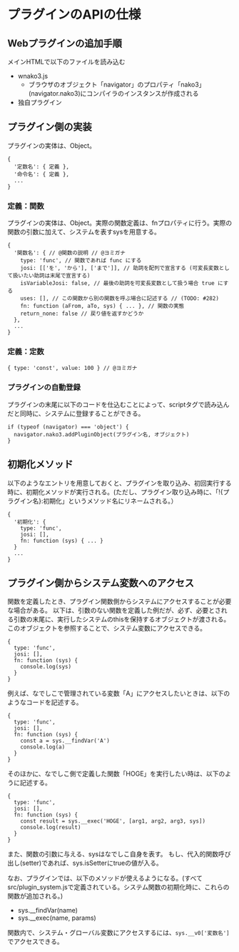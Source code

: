 # プラグインのAPIの仕様

## Webプラグインの追加手順

メインHTMLで以下のファイルを読み込む
- wnako3.js
  - ブラウザのオブジェクト「navigator」のプロパティ「nako3」(navigator.nako3)にコンパイラのインスタンスが作成される
- 独自プラグイン

## プラグイン側の実装

プラグインの実体は、Object。

```
{
  '定数名': { 定義 },
  '命令名': { 定義 },
  ...
}
```

### 定義：関数

プラグインの実体は、Object。実際の関数定義は、fnプロパティに行う。実際の関数の引数に加えて、システムを表すsysを用意する。

```
{
  '関数名': { // @関数の説明 // @ヨミガナ
    type: 'func', // 関数であれば func にする
    josi: [['を', 'から'], ['まで']], // 助詞を配列で宣言する (可変長変数として扱いたい助詞は末尾で宣言する)
    isVariableJosi: false, // 最後の助詞を可変長変数として扱う場合 true にする
    uses: [], // この関数から別の関数を呼ぶ場合に記述する // (TODO: #282)
    fn: function (aFrom, aTo, sys) { ... }, // 関数の実態
    return_none: false // 戻り値を返すかどうか
  },
  ...
}
```

### 定義：定数

```
{ type: 'const', value: 100 } // @ヨミガナ
```

### プラグインの自動登録

プラグインの末尾に以下のコードを仕込むことによって、scriptタグで読み込んだと同時に、システムに登録することができる。

```
if (typeof (navigator) === 'object') {
  navigator.nako3.addPluginObject(プラグイン名, オブジェクト)
}
```

## 初期化メソッド

以下のようなエントリを用意しておくと、プラグインを取り込み、初回実行する時に、初期化メソッドが実行される。(ただし、プラグイン取り込み時に、「!{プラグイン名}:初期化」というメソッド名にリネームされる。）

```
{
  '初期化': {
    type: 'func',
    josi: [],
    fn: function (sys) { ... }
  }
  ...
}
```

## プラグイン側からシステム変数へのアクセス

関数を定義したとき、プラグイン関数側からシステムにアクセスすることが必要な場合がある。
以下は、引数のない関数を定義した例だが、必ず、必要とされる引数の末尾に、実行したシステムのthisを保持するオブジェクトが渡される。
このオブジェクトを参照することで、システム変数にアクセスできる。

```
{
  type: 'func',
  josi: [],
  fn: function (sys) {
    console.log(sys)
  }
}
```

例えば、なでしこで管理されている変数「A」にアクセスしたいときは、以下のようなコードを記述する。

```
{
  type: 'func',
  josi: [],
  fn: function (sys) {
    const a = sys.__findVar('A')
    console.log(a)
  }
}
```

そのほかに、なでしこ側で定義した関数「HOGE」を実行したい時は、以下のように記述する。

```
{
  type: 'func',
  josi: [],
  fn: function (sys) {
    const result = sys.__exec('HOGE', [arg1, arg2, arg3, sys])
    console.log(result)
  }
}
```

また、関数の引数に与える、sysはなでしこ自身を表す。
もし、代入的関数呼び出し(setter)であれば、sys.isSetterにtrueの値が入る。


なお、プラグインでは、以下のメソッドが使えるようになる。(すべて src/plugin_system.jsで定義されている。システム関数の初期化時に、これらの関数が追加される。)

 - sys.__findVar(name)
 - sys.__exec(name, params)

関数内で、システム・グローバル変数にアクセスするには、``sys.__v0['変数名']``でアクセスできる。
